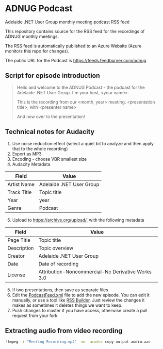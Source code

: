 # ADNUG Podcast
Adelaide .NET User Group monthly meeting podcast RSS feed

This repository contains source for the RSS feed for the recordings of ADNUG monthly meetings.

The RSS feed is automatically published to an Azure Website (Azure monitors this repo for changes).

The public URL for the Podcast is https://feeds.feedburner.com/adnug

## Script for episode introduction

> Hello and welcome to the ADNUG Podcast - the podcast for the Adelaide .NET User Group.
> I'm your host, &lt;your name&gt;.
>
> This is the recording from our &lt;month, year&gt; meeting. 
> &lt;presentation title&gt;, with &lt;presenter name&gt;
>
> And now over to the presentation!

## Technical notes for Audacity

1. Use noise reduction effect (select a quiet bit to analyze and then apply that to the whole recording)
2. Export as MP3
3. Encoding - choose VBR smallest size
4. Audacity Metadata

Field|Value
---|----
Artist Name|Adelaide .NET User Group
Track Title|Topic title
Year|year
Genre|Podcast

5. Upload to https://archive.org/upload/, with the following metadata

Field|Value
--|---
Page Title	|Topic title
Description|Topic overview
Creator | Adelaide .NET User Group
Date | Date of recording
License	| Attribution-Noncommercial-No Derivative Works 3.0

5. If two presentations, then save as separate files
6. Edit the [PodcastFeed.xml](PodcastFeed.xml) file to add the new episode. You can edit it manually, or use a tool like [RSS Builder](https://chocolatey.org/packages/rss-builder). Just review the changes it makes as sometimes it deletes things we want to keep.
8. Push changes to master if you have access, otherwise create a pull request from your fork

## Extracting audio from video recording

```bash
ffmpeg -i "Meeting Recording.mp4" -vn -acodec copy output-audio.aac
```
